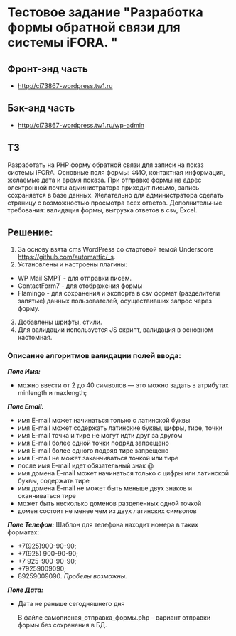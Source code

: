 # Тестовое задание "Разработка формы обратной связи для системы iFORA. "
## Фронт-энд часть
 * http://ci73867-wordpress.tw1.ru
## Бэк-энд часть
 * http://ci73867-wordpress.tw1.ru/wp-admin
 
##  ТЗ
Разработать на PHP форму обратной связи для записи на показ системы iFORA. Основные поля формы: ФИО, контактная информация, желаемые дата и время показа. При отправке формы на адрес электронной почты администратора приходит письмо, запись сохраняется в базе данных. Желательно для администратора сделать страницу с возможностью просмотра всех ответов. Дополнительные требования: валидация формы,     выгрузка ответов в csv, Excel.
  
## Решение:
  1. За основу взята cms WordPress со стартовой темой Underscore https://github.com/automattic/_s.
  2. Установлены и настроены плагины: 
  * WP Mail SMPT - для отправки писем.
  * ContactForm7 - для отображения формы
  * Flamingo - для сохранения и экспорта в csv формат (разделители запятые) данных пользователей, осуществивших запрос
      через форму.
  3. Добавлены шрифты, стили.
  4. Для валидации используется JS скрипт, валидация в основном кастомная.

### Описание алгоритмов валидации полей ввода:

**_Поле Имя:_**
* можно ввести от 2 до 40 символов — это можно задать в атрибутах minlength и maxlength;

**_Поле Email:_**
* имя E-mail может начинаться только с латинской буквы
* имя E-mail может содержать латинские буквы, цифры, тире, точки
* имя E-mail точка и тире не могут идти друг за другом
* имя E-mail более одной точки подряд запрещено
* имя E-mail более одного подряд тире запрещено
* имя E-mail не может заканчиваться точкой или тире
* после имя E-mail  идет обязательный знак @
* имя домена E-mail может начинаться только с цифры или латинской буквы, содержать тире
* имя домена E-mail не может быть меньше двух знаков и оканчиваться тире
* может быть несколько доменов разделенных одной точкой
* домен состоит не менее чем из двух латинских символов

**_Поле Телефон:_**
Шаблон для телефона находит номера в таких форматах:
* +7(925)900-90-90;
* +7(925) 900-90-90;
* +7 925-900-90-90;
* +79259009090;
* 89259009090.
_Пробелы возможны._

**_Поле Дата:_**
* Дата не раньше сегодняшнего дня
    
     В файле  самописная_отправка_формы.php - вариант отправки формы без сохранения в БД.
  



